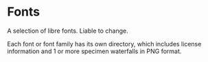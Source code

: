 # Fonts

A selection of libre fonts. Liable to change.

Each font or font family has its own directory, which includes license information and 1 or more specimen waterfalls in PNG format.
